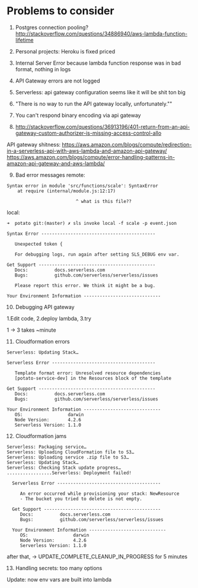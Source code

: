 # Problems to consider

1. Postgres connection pooling?
  http://stackoverflow.com/questions/34886940/aws-lambda-function-lifetime

2. Personal projects: Heroku is fixed priced

3. Internal Server Error because lambda function response was in bad format, nothing in logs
4. API Gateway errors are not logged
5. Serverless: api gateway configuration seems like it will be shit ton big
6. "There is no way to run the API gateway locally, unfortunately.""
7. You can't respond binary encoding via api gateway
8. http://stackoverflow.com/questions/36913196/401-return-from-an-api-gateway-custom-authorizer-is-missing-access-control-allo

API gateway shitness:
https://aws.amazon.com/blogs/compute/redirection-in-a-serverless-api-with-aws-lambda-and-amazon-api-gateway/
https://aws.amazon.com/blogs/compute/error-handling-patterns-in-amazon-api-gateway-and-aws-lambda/

9. Bad error messages
  remote:

  ```
  Syntax error in module 'src/functions/scale': SyntaxError
      at require (internal/module.js:12:17)

                            ^ what is this file??
  ```

  local:

  ```
  ➜  potato git:(master) ✗ sls invoke local -f scale -p event.json

  Syntax Error -------------------------------------------

     Unexpected token {

     For debugging logs, run again after setting SLS_DEBUG env var.

  Get Support --------------------------------------------
     Docs:          docs.serverless.com
     Bugs:          github.com/serverless/serverless/issues

     Please report this error. We think it might be a bug.

  Your Environment Information -----------------------------
  ```

10. Debugging API gateway

  1.Edit code, 2.deploy lambda, 3.try

  1 -> 3 takes ~minute


11. Cloudformation errors

  ```
  Serverless: Updating Stack…

  Serverless Error ---------------------------------------

     Template format error: Unresolved resource dependencies
     [potato-service-dev] in the Resources block of the template

  Get Support --------------------------------------------
     Docs:          docs.serverless.com
     Bugs:          github.com/serverless/serverless/issues

  Your Environment Information -----------------------------
     OS:                 darwin
     Node Version:       4.2.6
     Serverless Version: 1.1.0
  ```

12. Cloudformation jams

```
Serverless: Packaging service…
Serverless: Uploading CloudFormation file to S3…
Serverless: Uploading service .zip file to S3…
Serverless: Updating Stack…
Serverless: Checking Stack update progress…
.................Serverless: Deployment failed!

  Serverless Error ---------------------------------------

     An error occurred while provisioning your stack: NewResource
     - The bucket you tried to delete is not empty.

  Get Support --------------------------------------------
     Docs:          docs.serverless.com
     Bugs:          github.com/serverless/serverless/issues

  Your Environment Information -----------------------------
     OS:                 darwin
     Node Version:       4.2.6
     Serverless Version: 1.1.0
```

after that, -> UPDATE_COMPLETE_CLEANUP_IN_PROGRESS for 5 minutes


13. Handling secrets: too many options

Update: now env vars are built into lambda




